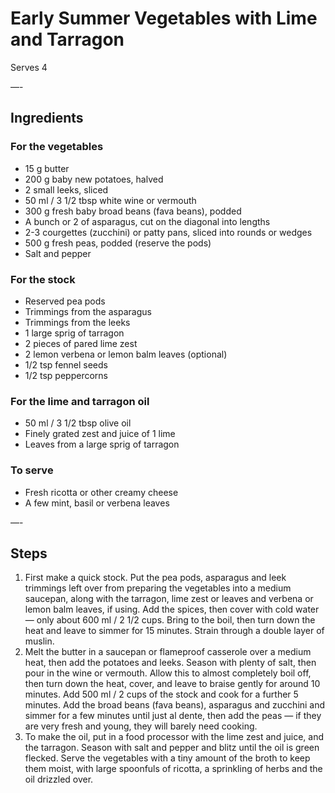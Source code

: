 # Early Summer Vegetables with Lime and Tarragon

Serves 4

—-

## Ingredients

### For the vegetables
* 15 g butter
* 200 g baby new potatoes, halved
* 2 small leeks, sliced
* 50 ml / 3 1/2 tbsp white wine or vermouth
* 300 g fresh baby broad beans (fava beans), podded
* A bunch or 2 of asparagus, cut on the diagonal into lengths
* 2-3 courgettes (zucchini) or patty pans, sliced into rounds or wedges
* 500 g fresh peas, podded (reserve the pods)
* Salt and pepper

### For the stock
* Reserved pea pods
* Trimmings from the asparagus
* Trimmings from the leeks
* 1 large sprig of tarragon
* 2 pieces of pared lime zest
* 2 lemon verbena or lemon balm leaves (optional)
* 1/2 tsp fennel seeds
* 1/2 tsp peppercorns

### For the lime and tarragon oil
* 50 ml / 3 1/2 tbsp olive oil
* Finely grated zest and juice of 1 lime
* Leaves from a large sprig of tarragon

### To serve
* Fresh ricotta or other creamy cheese
* A few mint, basil or verbena leaves

—-

## Steps

1.  First make a quick stock. Put the pea pods, asparagus and leek trimmings left over from preparing the vegetables into a medium saucepan, along with the tarragon, lime zest or leaves and verbena or lemon balm leaves, if using. Add the spices, then cover with cold water — only about 600 ml / 2 1/2 cups. Bring to the boil, then turn down the heat and leave to simmer for 15 minutes. Strain through a double layer of muslin.
2.  Melt the butter in a saucepan or flameproof casserole over a medium heat, then add the potatoes and leeks. Season with plenty of salt, then pour in the wine or vermouth. Allow this to almost completely boil off, then turn down the heat, cover, and leave to braise gently for around 10 minutes. Add 500 ml / 2 cups of the stock and cook for a further 5 minutes. Add the broad beans (fava beans), asparagus and zucchini and simmer for a few minutes until just al dente, then add the peas — if they are very fresh and young, they will barely need cooking.
3.  To make the oil, put in a food processor with the lime zest and juice, and the tarragon. Season with salt and pepper and blitz until the oil is green flecked. Serve the vegetables with a tiny amount of the broth to keep them moist, with large spoonfuls of ricotta, a sprinkling of herbs and the oil drizzled over.